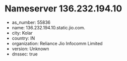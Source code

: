 # Nameserver 136.232.194.10

* as_number: 55836
* name: 136.232.194.10.static.jio.com.
* city: Kolar
* country: IN
* organization: Reliance Jio Infocomm Limited
* version: Unknown
* dnssec: true
